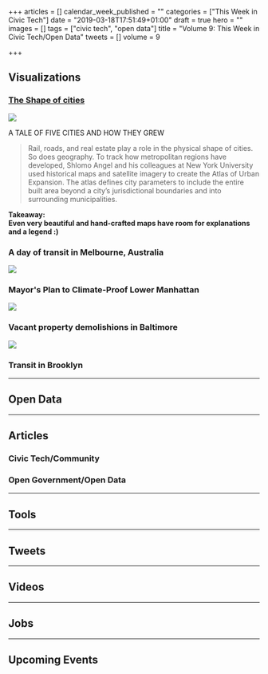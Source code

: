 +++
articles = []
calendar_week_published = ""
categories = ["This Week in Civic Tech"]
date = "2019-03-18T17:51:49+01:00"
draft = true
hero = ""
images = []
tags = ["civic tech", "open data"]
title = "Volume 9: This Week in Civic Tech/Open Data"
tweets = []
volume = 9

+++
## Visualizations

### [The Shape of cities](https://www.nationalgeographic.com/magazine/2019/04/maps-show-how-public-transit-and-geography-shape-cities/)

![](https://res.cloudinary.com/civicvision/image/upload/v1552926593/TWICT/Volume%209/shape-of-cities.png)

A TALE OF FIVE CITIES AND HOW THEY GREW

> Rail, roads, and real estate play a role in the physical shape of cities. So does geography. To track how metropolitan regions have developed, Shlomo Angel and his colleagues at New York University used historical maps and satellite imagery to create the Atlas of Urban Expansion. The atlas defines city parameters to include the entire built area beyond a city’s jurisdictional boundaries and into surrounding municipalities.

**Takeaway:  
Even very beautiful and hand-crafted maps have room for explanations and a legend :)** 

### A day of transit in Melbourne, Australia

![](https://res.cloudinary.com/civicvision/image/upload/v1552926510/TWICT/Volume%209/melbourne-transit.png)

### Mayor's Plan to Climate-Proof Lower Manhattan

![](https://res.cloudinary.com/civicvision/image/upload/v1552926191/TWICT/Volume%209/ny-de-blasio-plan-flood.png)

### Vacant property demolishions in Baltimore

![](https://res.cloudinary.com/civicvision/image/upload/v1552926216/TWICT/Volume%209/vacant-demolished-baltimore.png)

### Transit in Brooklyn

<hr />

## Open Data

<hr />

## Articles

### Civic Tech/Community

### Open Government/Open Data

<hr />

## Tools

<hr />

## Tweets

<hr />

## Videos

<hr />

## Jobs

<hr />

## Upcoming Events